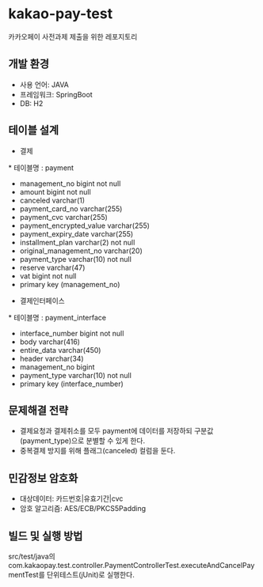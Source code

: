 # kakao-pay-test
카카오페이 사전과제 제출을 위한 레포지토리


## 개발 환경 ##
* 사용 언어: JAVA
* 프레임워크: SpringBoot
* DB: H2


## 테이블 설계 ##
<ul><li>결제</li></ul>
* 테이블명 : payment
<ul>    
<li>management_no bigint not null                </li>
<li>amount bigint not null                       </li>
<li>canceled varchar(1)                          </li>
<li>payment_card_no varchar(255)                 </li>
<li>payment_cvc varchar(255)                     </li>
<li>payment_encrypted_value varchar(255)         </li>
<li>payment_expiry_date varchar(255)             </li>
<li>installment_plan varchar(2) not null         </li>
<li>original_management_no varchar(20)           </li>
<li>payment_type varchar(10) not null            </li>
<li>reserve varchar(47)                          </li>
<li>vat bigint not null                          </li>
<li>primary key (management_no)                   </li>
</ul>    
<ul><li>결제인터페이스</li></ul>
* 테이블명 : payment_interface
<ul>
<li>interface_number bigint not null         </li>
<li>body varchar(416)                        </li>
<li>entire_data varchar(450)                 </li>
<li>header varchar(34)                       </li>
<li>management_no bigint                     </li>
<li>payment_type varchar(10) not null        </li>
<li>primary key (interface_number)           </li>
</ul>


## 문제해결 전략 ##
* 결제요청과 결제취소를 모두 payment에 데이터를 저장하되 구분값(payment_type)으로 분별할 수 있게 한다.  
* 중복결제 방지를 위해 플래그(canceled) 컬럼을 둔다.


## 민감정보 암호화 ##
* 대상데이터: 카드번호|유효기간|cvc
* 암호 알고리즘: AES/ECB/PKCS5Padding


## 빌드 및 실행 방법 ##
src/test/java의 com.kakaopay.test.controller.PaymentControllerTest.executeAndCancelPaymentTest를 단위테스트(jUnit)로 실행한다.
